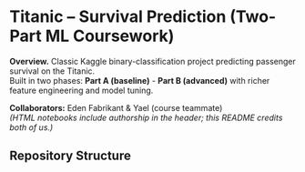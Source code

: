 # Titanic – Survival Prediction (Two-Part ML Coursework)

**Overview.** Classic Kaggle binary-classification project predicting passenger survival on the Titanic.  
Built in two phases: **Part A (baseline)** - **Part B (advanced)** with richer feature engineering and model tuning.

**Collaborators:** Eden Fabrikant & Yael (course teammate)  
*(HTML notebooks include authorship in the header; this README credits both of us.)*

## Repository Structure
